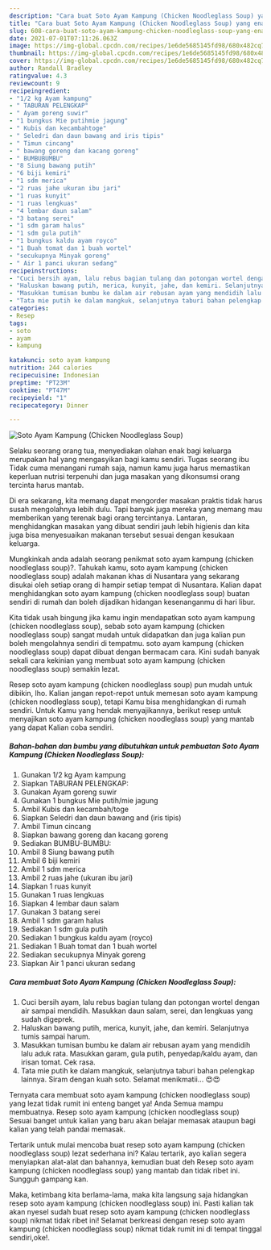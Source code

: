 ```yaml
---
description: "Cara buat Soto Ayam Kampung (Chicken Noodleglass Soup) yang enak dan Mudah Dibuat"
title: "Cara buat Soto Ayam Kampung (Chicken Noodleglass Soup) yang enak dan Mudah Dibuat"
slug: 608-cara-buat-soto-ayam-kampung-chicken-noodleglass-soup-yang-enak-dan-mudah-dibuat
date: 2021-07-01T07:11:26.063Z
image: https://img-global.cpcdn.com/recipes/1e6de5685145fd98/680x482cq70/soto-ayam-kampung-chicken-noodleglass-soup-foto-resep-utama.jpg
thumbnail: https://img-global.cpcdn.com/recipes/1e6de5685145fd98/680x482cq70/soto-ayam-kampung-chicken-noodleglass-soup-foto-resep-utama.jpg
cover: https://img-global.cpcdn.com/recipes/1e6de5685145fd98/680x482cq70/soto-ayam-kampung-chicken-noodleglass-soup-foto-resep-utama.jpg
author: Randall Bradley
ratingvalue: 4.3
reviewcount: 9
recipeingredient:
- "1/2 kg Ayam kampung"
- " TABURAN PELENGKAP"
- " Ayam goreng suwir"
- "1 bungkus Mie putihmie jagung"
- " Kubis dan kecambahtoge"
- " Seledri dan daun bawang and iris tipis"
- " Timun cincang"
- " bawang goreng dan kacang goreng"
- " BUMBUBUMBU"
- "8 Siung bawang putih"
- "6 biji kemiri"
- "1 sdm merica"
- "2 ruas jahe ukuran ibu jari"
- "1 ruas kunyit"
- "1 ruas lengkuas"
- "4 lembar daun salam"
- "3 batang serei"
- "1 sdm garam halus"
- "1 sdm gula putih"
- "1 bungkus kaldu ayam royco"
- "1 Buah tomat dan 1 buah wortel"
- "secukupnya Minyak goreng"
- " Air 1 panci ukuran sedang"
recipeinstructions:
- "Cuci bersih ayam, lalu rebus bagian tulang dan potongan wortel dengan air sampai mendidih. Masukkan daun salam, serei, dan lengkuas yang sudah digeprek."
- "Haluskan bawang putih, merica, kunyit, jahe, dan kemiri. Selanjutnya tumis sampai harum."
- "Masukkan tumisan bumbu ke dalam air rebusan ayam yang mendidih lalu aduk rata. Masukkan garam, gula putih, penyedap/kaldu ayam, dan irisan tomat. Cek rasa."
- "Tata mie putih ke dalam mangkuk, selanjutnya taburi bahan pelengkap lainnya. Siram dengan kuah soto. Selamat menikmatii... 😍😍"
categories:
- Resep
tags:
- soto
- ayam
- kampung

katakunci: soto ayam kampung 
nutrition: 244 calories
recipecuisine: Indonesian
preptime: "PT23M"
cooktime: "PT47M"
recipeyield: "1"
recipecategory: Dinner

---
```



![Soto Ayam Kampung (Chicken Noodleglass Soup)](https://img-global.cpcdn.com/recipes/1e6de5685145fd98/680x482cq70/soto-ayam-kampung-chicken-noodleglass-soup-foto-resep-utama.jpg)

Selaku seorang orang tua, menyediakan olahan enak bagi keluarga merupakan hal yang mengasyikan bagi kamu sendiri. Tugas seorang ibu Tidak cuma menangani rumah saja, namun kamu juga harus memastikan keperluan nutrisi terpenuhi dan juga masakan yang dikonsumsi orang tercinta harus mantab.

Di era  sekarang, kita memang dapat mengorder masakan praktis tidak harus susah mengolahnya lebih dulu. Tapi banyak juga mereka yang memang mau memberikan yang terenak bagi orang tercintanya. Lantaran, menghidangkan masakan yang dibuat sendiri jauh lebih higienis dan kita juga bisa menyesuaikan makanan tersebut sesuai dengan kesukaan keluarga. 



Mungkinkah anda adalah seorang penikmat soto ayam kampung (chicken noodleglass soup)?. Tahukah kamu, soto ayam kampung (chicken noodleglass soup) adalah makanan khas di Nusantara yang sekarang disukai oleh setiap orang di hampir setiap tempat di Nusantara. Kalian dapat menghidangkan soto ayam kampung (chicken noodleglass soup) buatan sendiri di rumah dan boleh dijadikan hidangan kesenanganmu di hari libur.

Kita tidak usah bingung jika kamu ingin mendapatkan soto ayam kampung (chicken noodleglass soup), sebab soto ayam kampung (chicken noodleglass soup) sangat mudah untuk didapatkan dan juga kalian pun boleh mengolahnya sendiri di tempatmu. soto ayam kampung (chicken noodleglass soup) dapat dibuat dengan bermacam cara. Kini sudah banyak sekali cara kekinian yang membuat soto ayam kampung (chicken noodleglass soup) semakin lezat.

Resep soto ayam kampung (chicken noodleglass soup) pun mudah untuk dibikin, lho. Kalian jangan repot-repot untuk memesan soto ayam kampung (chicken noodleglass soup), tetapi Kamu bisa menghidangkan di rumah sendiri. Untuk Kamu yang hendak menyajikannya, berikut resep untuk menyajikan soto ayam kampung (chicken noodleglass soup) yang mantab yang dapat Kalian coba sendiri.

<!--inarticleads1-->

##### Bahan-bahan dan bumbu yang dibutuhkan untuk pembuatan Soto Ayam Kampung (Chicken Noodleglass Soup):

1. Gunakan 1/2 kg Ayam kampung
1. Siapkan  TABURAN PELENGKAP:
1. Gunakan  Ayam goreng suwir
1. Gunakan 1 bungkus Mie putih/mie jagung
1. Ambil  Kubis dan kecambah/toge
1. Siapkan  Seledri dan daun bawang and (iris tipis)
1. Ambil  Timun cincang
1. Siapkan  bawang goreng dan kacang goreng
1. Sediakan  BUMBU-BUMBU:
1. Ambil 8 Siung bawang putih
1. Ambil 6 biji kemiri
1. Ambil 1 sdm merica
1. Ambil 2 ruas jahe (ukuran ibu jari)
1. Siapkan 1 ruas kunyit
1. Gunakan 1 ruas lengkuas
1. Siapkan 4 lembar daun salam
1. Gunakan 3 batang serei
1. Ambil 1 sdm garam halus
1. Sediakan 1 sdm gula putih
1. Sediakan 1 bungkus kaldu ayam (royco)
1. Sediakan 1 Buah tomat dan 1 buah wortel
1. Sediakan secukupnya Minyak goreng
1. Siapkan  Air 1 panci ukuran sedang




<!--inarticleads2-->

##### Cara membuat Soto Ayam Kampung (Chicken Noodleglass Soup):

1. Cuci bersih ayam, lalu rebus bagian tulang dan potongan wortel dengan air sampai mendidih. Masukkan daun salam, serei, dan lengkuas yang sudah digeprek.
1. Haluskan bawang putih, merica, kunyit, jahe, dan kemiri. Selanjutnya tumis sampai harum.
1. Masukkan tumisan bumbu ke dalam air rebusan ayam yang mendidih lalu aduk rata. Masukkan garam, gula putih, penyedap/kaldu ayam, dan irisan tomat. Cek rasa.
1. Tata mie putih ke dalam mangkuk, selanjutnya taburi bahan pelengkap lainnya. Siram dengan kuah soto. Selamat menikmatii... 😍😍




Ternyata cara membuat soto ayam kampung (chicken noodleglass soup) yang lezat tidak rumit ini enteng banget ya! Anda Semua mampu membuatnya. Resep soto ayam kampung (chicken noodleglass soup) Sesuai banget untuk kalian yang baru akan belajar memasak ataupun bagi kalian yang telah pandai memasak.

Tertarik untuk mulai mencoba buat resep soto ayam kampung (chicken noodleglass soup) lezat sederhana ini? Kalau tertarik, ayo kalian segera menyiapkan alat-alat dan bahannya, kemudian buat deh Resep soto ayam kampung (chicken noodleglass soup) yang mantab dan tidak ribet ini. Sungguh gampang kan. 

Maka, ketimbang kita berlama-lama, maka kita langsung saja hidangkan resep soto ayam kampung (chicken noodleglass soup) ini. Pasti kalian tak akan nyesel sudah buat resep soto ayam kampung (chicken noodleglass soup) nikmat tidak ribet ini! Selamat berkreasi dengan resep soto ayam kampung (chicken noodleglass soup) nikmat tidak rumit ini di tempat tinggal sendiri,oke!.

